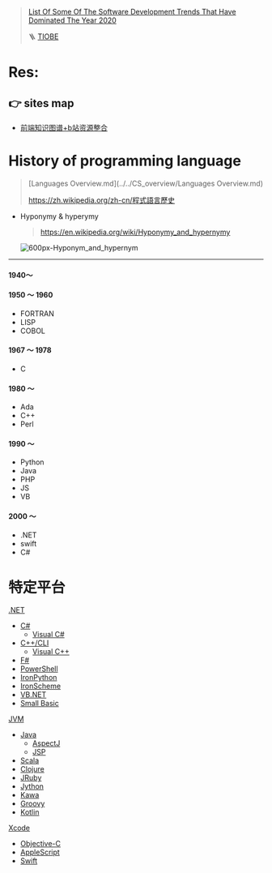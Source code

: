 > [List Of Some Of The Software Development Trends That Have Dominated The Year 2020](https://www.cisin.com/coffee-break/trends/list-of-some-of-the-software-development-trends-that-have-dominated-the-year-2020.html)
>
> 🪜 [TIOBE](https://www.tiobe.com/tiobe-index/)



# Res:

## 👉 sites map
- [前端知识图谱+b站资源整合](https://gitee.com/jishupang/web_atlas#https://gitee.com/link?target=https%3A%2F%2Fwww.bilibili.com%2Fvideo%2FBV1xJ41137Q3)



# History of programming language

> [Languages Overview.md](../../CS_overview/Languages Overview.md) 
> 
> https://zh.wikipedia.org/zh-cn/程式語言歷史

+ Hyponymy & hyperymy
	> https://en.wikipedia.org/wiki/Hyponymy_and_hypernymy 

	![600px-Hyponym_and_hypernym](../../Assets/pics/600px-Hyponym_and_hypernym.png)


---
#### 1940～

#### 1950 ～ 1960

+ FORTRAN
+ LISP
+ COBOL
#### 1967 ～ 1978
+ C
#### 1980 ～
+ Ada
+ C++
+ Perl
#### 1990 ～
+ Python
+ Java
+ PHP
+ JS
+ VB

#### 2000 ～ 
+ .NET
+ swift
+ C#

#  特定平台

[.NET](https://zh.wikipedia.org/wiki/.NET%E6%A1%86%E6%9E%B6 ".NET框架")
-   [C#](https://zh.wikipedia.org/wiki/C%E2%99%AF "C♯") 
    -   [Visual C#](https://zh.wikipedia.org/wiki/Microsoft_Visual_C%E2%99%AF "Microsoft Visual C♯")
-   [C++/CLI](https://zh.wikipedia.org/wiki/C%2B%2B/CLI "C++/CLI") 
    -   [Visual C++](https://zh.wikipedia.org/wiki/Microsoft_Visual_C%2B%2B "Microsoft Visual C++")
-   [F#](https://zh.wikipedia.org/wiki/F%E2%99%AF "F♯")
-   [PowerShell](https://zh.wikipedia.org/wiki/PowerShell "PowerShell")
-   [IronPython](https://zh.wikipedia.org/wiki/IronPython "IronPython")
-   [IronScheme](https://zh.wikipedia.org/w/index.php?title=IronScheme&action=edit&redlink=1)
-   [VB.NET](https://zh.wikipedia.org/wiki/Visual_Basic_.NET "Visual Basic .NET")
-   [Small Basic](https://zh.wikipedia.org/wiki/Microsoft_Small_Basic "Microsoft Small Basic")



[JVM](https://zh.wikipedia.org/wiki/Java%E5%B9%B3%E8%87%BA "Java平臺")

-   [Java](https://zh.wikipedia.org/wiki/Java "Java") 
    -   [AspectJ](https://zh.wikipedia.org/w/index.php?title=AspectJ&action=edit&redlink=1)
    -   [JSP](https://zh.wikipedia.org/wiki/JSP "JSP")
-   [Scala](https://zh.wikipedia.org/wiki/Scala "Scala")
-   [Clojure](https://zh.wikipedia.org/wiki/Clojure "Clojure")
-   [JRuby](https://zh.wikipedia.org/wiki/JRuby "JRuby")
-   [Jython](https://zh.wikipedia.org/wiki/Jython "Jython")
-   [Kawa](https://zh.wikipedia.org/w/index.php?title=Kawa&action=edit&redlink=1)
-   [Groovy](https://zh.wikipedia.org/wiki/Groovy "Groovy")
-   [Kotlin](https://zh.wikipedia.org/wiki/Kotlin "Kotlin")

[Xcode](https://zh.wikipedia.org/wiki/Xcode "Xcode")
-   [Objective-C](https://zh.wikipedia.org/wiki/Objective-C "Objective-C")
-   [AppleScript](https://zh.wikipedia.org/wiki/AppleScript "AppleScript")
-   [Swift](https://zh.wikipedia.org/wiki/Swift_(%E7%A8%8B%E5%BC%8F%E8%AA%9E%E8%A8%80) "Swift (程式語言)")



